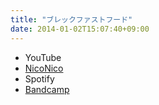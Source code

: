 ```yaml
---
title: "ブレックファストフード"
date: 2014-01-02T15:07:40+09:00
---
```


- YouTube
- [NicoNico](https://nico.ms/sm22586351)
- Spotify
- [Bandcamp](https://mikirihasshap.bandcamp.com/track/--27)

